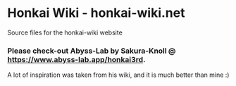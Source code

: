 # Honkai Wiki - honkai-wiki.net

Source files for the honkai-wiki website

### Please check-out Abyss-Lab by Sakura-Knoll @ https://www.abyss-lab.app/honkai3rd. 
A lot of inspiration was taken from his wiki, and it is much better than mine :)
